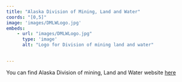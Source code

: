 ```yaml
---
title: "Alaska Division of Mining, Land and Water"
coords: "[0,5]"
image: 'images/DMLWLogo.jpg'
embeds: 
    - url: "images/DMLWLogo.jpg"
      type: 'image'
      alt: "Logo for Division of mining land and water"
    

---
```



You can find Alaska Division of mining, Land and Water website [here](http://dnr.alaska.gov/mlw/)